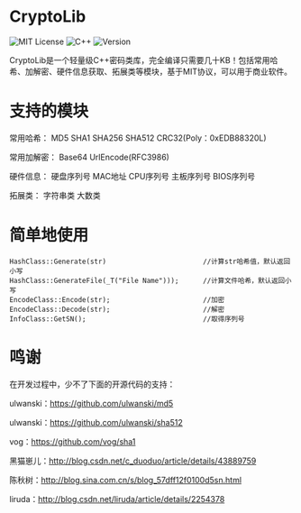 # CryptoLib
![MIT License](https://img.shields.io/badge/License-MIT-red.svg)
![C++](https://img.shields.io/badge/Language-C%2B%2B-brightgreen.svg)
![Version](https://img.shields.io/badge/Version-1.0-blue.svg)

CryptoLib是一个轻量级C++密码类库，完全编译只需要几十KB！包括常用哈希、加解密、硬件信息获取、拓展类等模块，基于MIT协议，可以用于商业软件。

# 支持的模块
常用哈希：
MD5 SHA1 SHA256 SHA512 CRC32(Poly：0xEDB88320L)

常用加解密：
Base64 UrlEncode(RFC3986)

硬件信息：
硬盘序列号 MAC地址 CPU序列号 主板序列号 BIOS序列号

拓展类：
字符串类 大数类

# 简单地使用

``` 
HashClass::Generate(str)                        //计算str哈希值，默认返回小写
HashClass::GenerateFile(_T("File Name")));      //计算文件哈希，默认返回小写
EncodeClass::Encode(str);                       //加密
EncodeClass::Decode(str);                       //解密
InfoClass::GetSN();                             //取得序列号
```


# 鸣谢
在开发过程中，少不了下面的开源代码的支持：

ulwanski：https://github.com/ulwanski/md5

ulwanski：https://github.com/ulwanski/sha512

vog：https://github.com/vog/sha1

黑猫崽儿：http://blog.csdn.net/c_duoduo/article/details/43889759

陈秋树：http://blog.sina.com.cn/s/blog_57dff12f0100d5sn.html

liruda：http://blog.csdn.net/liruda/article/details/2254378
